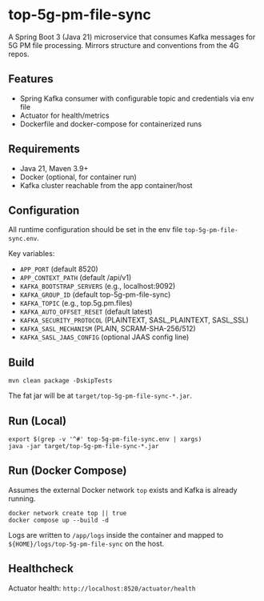 # top-5g-pm-file-sync

A Spring Boot 3 (Java 21) microservice that consumes Kafka messages for 5G PM file processing. Mirrors structure and conventions from the 4G repos.

## Features
- Spring Kafka consumer with configurable topic and credentials via env file
- Actuator for health/metrics
- Dockerfile and docker-compose for containerized runs

## Requirements
- Java 21, Maven 3.9+
- Docker (optional, for container run)
- Kafka cluster reachable from the app container/host

## Configuration
All runtime configuration should be set in the env file `top-5g-pm-file-sync.env`.

Key variables:
- `APP_PORT` (default 8520)
- `APP_CONTEXT_PATH` (default /api/v1)
- `KAFKA_BOOTSTRAP_SERVERS` (e.g., localhost:9092)
- `KAFKA_GROUP_ID` (default top-5g-pm-file-sync)
- `KAFKA_TOPIC` (e.g., top.5g.pm.files)
- `KAFKA_AUTO_OFFSET_RESET` (default latest)
- `KAFKA_SECURITY_PROTOCOL` (PLAINTEXT, SASL_PLAINTEXT, SASL_SSL)
- `KAFKA_SASL_MECHANISM` (PLAIN, SCRAM-SHA-256/512)
- `KAFKA_SASL_JAAS_CONFIG` (optional JAAS config line)

## Build
```
mvn clean package -DskipTests
```
The fat jar will be at `target/top-5g-pm-file-sync-*.jar`.

## Run (Local)
```
export $(grep -v '^#' top-5g-pm-file-sync.env | xargs)
java -jar target/top-5g-pm-file-sync-*.jar
```

## Run (Docker Compose)
Assumes the external Docker network `top` exists and Kafka is already running.
```
docker network create top || true
docker compose up --build -d
```

Logs are written to `/app/logs` inside the container and mapped to `${HOME}/logs/top-5g-pm-file-sync` on the host.

## Healthcheck
Actuator health: `http://localhost:8520/actuator/health` 